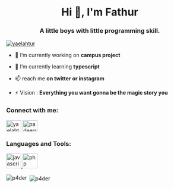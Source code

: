 <h1 align="center">Hi 👋, I'm Fathur</h1>
<h3 align="center">A little boys with little programming skill.</h3>

<p align="left"> <a href="https://twitter.com/yaelahtur" target="blank"><img src="https://img.shields.io/twitter/follow/yaelahtur?logo=twitter&style=for-the-badge" alt="yaelahtur" /></a> </p>

- 🔭 I’m currently working on **campus project**

- 🌱 I’m currently learning **typescript**

- 📫 reach me **on twitter or instagram**

- ⚡ Vision : **Everything you want gonna be the magic story you**

<h3 align="left">Connect with me:</h3>
<p align="left">
<a href="https://twitter.com/yaelahtur" target="blank"><img align="center" src="https://cdn.jsdelivr.net/npm/simple-icons@3.0.1/icons/twitter.svg" alt="yaelahtur" height="30" width="40" /></a>
<a href="https://instagram.com/padeerrr" target="blank"><img align="center" src="https://cdn.jsdelivr.net/npm/simple-icons@3.0.1/icons/instagram.svg" alt="padeerrr" height="30" width="40" /></a>
</p>

<h3 align="left">Languages and Tools:</h3>
<p align="left"> <a href="https://developer.mozilla.org/en-US/docs/Web/JavaScript" target="_blank"> <img src="https://devicons.github.io/devicon/devicon.git/icons/javascript/javascript-original.svg" alt="javascript" width="40" height="40"/> </a> <a href="https://www.php.net" target="_blank"> <img src="https://devicons.github.io/devicon/devicon.git/icons/php/php-original.svg" alt="php" width="40" height="40"/> </a> </p>

<p><img align="left" src="https://github-readme-stats.vercel.app/api/top-langs?username=p4der&show_icons=true&locale=en&layout=compact" alt="p4der" /></p>

<p>&nbsp;<img align="center" src="https://github-readme-stats.vercel.app/api?username=p4der&show_icons=true&locale=en" alt="p4der" /></p>


